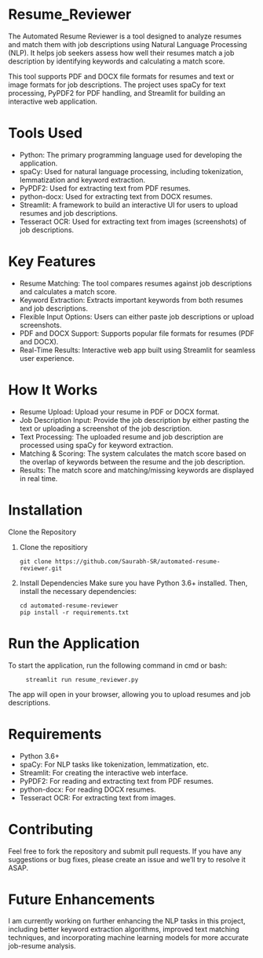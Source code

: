 # Resume_Reviewer

The Automated Resume Reviewer is a tool designed to analyze resumes and match them with job descriptions using Natural Language Processing (NLP). It helps job seekers assess how well their resumes match a job description by identifying keywords and calculating a match score.

This tool supports PDF and DOCX file formats for resumes and text or image formats for job descriptions. The project uses spaCy for text processing, PyPDF2 for PDF handling, and Streamlit for building an interactive web application.

# Tools Used
* Python: The primary programming language used for developing the application.
* spaCy: Used for natural language processing, including tokenization, lemmatization and keyword extraction.
* PyPDF2: Used for extracting text from PDF resumes.
* python-docx: Used for extracting text from DOCX resumes.
* Streamlit: A framework to build an interactive UI for users to upload resumes and job descriptions.
* Tesseract OCR: Used for extracting text from images (screenshots) of job descriptions.

# Key Features
* Resume Matching: The tool compares resumes against job descriptions and calculates a match score.
* Keyword Extraction: Extracts important keywords from both resumes and job descriptions.
* Flexible Input Options: Users can either paste job descriptions or upload screenshots.
* PDF and DOCX Support: Supports popular file formats for resumes (PDF and DOCX).
* Real-Time Results: Interactive web app built using Streamlit for seamless user experience.

# How It Works
* Resume Upload: Upload your resume in PDF or DOCX format.
* Job Description Input: Provide the job description by either pasting the text or uploading a screenshot of the job description.
* Text Processing: The uploaded resume and job description are processed using spaCy for keyword extraction.
* Matching & Scoring: The system calculates the match score based on the overlap of keywords between the resume and the job description.
* Results: The match score and matching/missing keywords are displayed in real time.

# Installation
  Clone the Repository
   1. Clone the repositiory

          git clone https://github.com/Saurabh-SR/automated-resume-reviewer.git

   2. Install Dependencies
      Make sure you have Python 3.6+ installed. Then, install the necessary dependencies:

          cd automated-resume-reviewer
          pip install -r requirements.txt

# Run the Application
  To start the application, run the following command in cmd or bash:

         streamlit run resume_reviewer.py

  The app will open in your browser, allowing you to upload resumes and job descriptions.

# Requirements
* Python 3.6+
* spaCy: For NLP tasks like tokenization, lemmatization, etc.
* Streamlit: For creating the interactive web interface.
* PyPDF2: For reading and extracting text from PDF resumes.
* python-docx: For reading DOCX resumes.
* Tesseract OCR: For extracting text from images.

# Contributing
Feel free to fork the repository and submit pull requests. If you have any suggestions or bug fixes, please create an issue and we’ll try to resolve it ASAP.

# Future Enhancements
I am currently working on further enhancing the NLP tasks in this project, including better keyword extraction algorithms, improved text matching techniques, and incorporating machine learning models for more accurate job-resume analysis.





